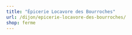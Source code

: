 ```yaml
---
title: "Épicerie Locavore des Bourroches"
url: /dijon/epicerie-locavore-des-bourroches/
shop: ferme
---
```

